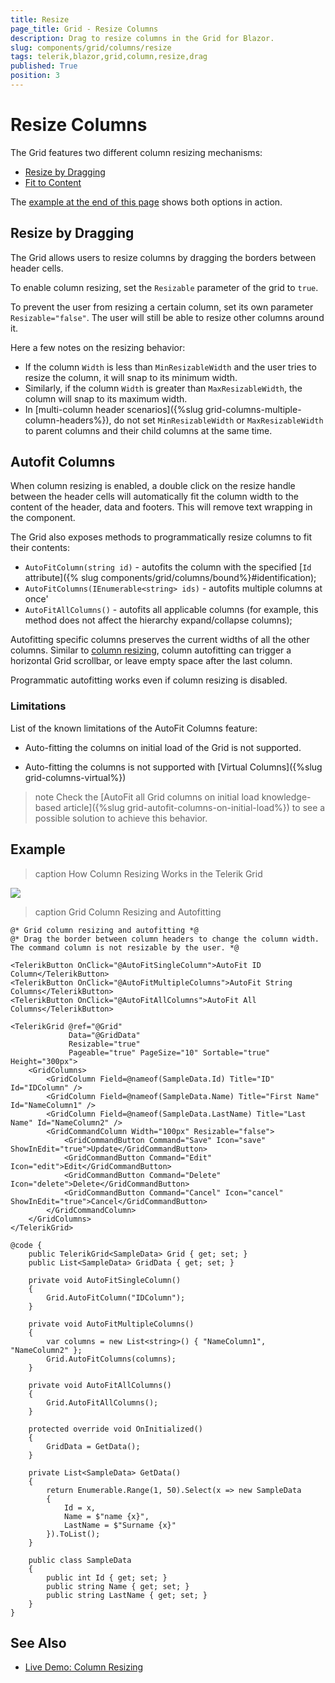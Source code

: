 ```yaml
---
title: Resize
page_title: Grid - Resize Columns
description: Drag to resize columns in the Grid for Blazor.
slug: components/grid/columns/resize
tags: telerik,blazor,grid,column,resize,drag
published: True
position: 3
---
```


# Resize Columns

The Grid features two different column resizing mechanisms:

* [Resize by Dragging](#resize-by-dragging)
* [Fit to Content](#autofit-columns)

The [example at the end of this page](#example) shows both options in action.

## Resize by Dragging

The Grid allows users to resize columns by dragging the borders between header cells.

To enable column resizing, set the `Resizable` parameter of the grid to `true`.

To prevent the user from resizing a certain column, set its own parameter `Resizable="false"`. The user will still be able to resize other columns around it.

Here a few notes on the resizing behavior:

* If the column `Width` is less than `MinResizableWidth` and the user tries to resize the column, it will snap to its minimum width.
* Similarly, if the column `Width` is greater than `MaxResizableWidth`, the column will snap to its maximum width.
* In [multi-column header scenarios]({%slug grid-columns-multiple-column-headers%}), do not set `MinResizableWidth` or `MaxResizableWidth` to parent columns and their child columns at the same time.

## Autofit Columns

When column resizing is enabled, a double click on the resize handle between the header cells will automatically fit the column width to the content of the header, data and footers. This will remove text wrapping in the component.

The Grid also exposes methods to programmatically resize columns to fit their contents:

* `AutoFitColumn(string id)` - autofits the column with the specified [`Id` attribute]({% slug components/grid/columns/bound%}#identification);
* `AutoFitColumns(IEnumerable<string> ids)` - autofits multiple columns at once'
* `AutoFitAllColumns()` - autofits all applicable columns (for example, this method does not affect the hierarchy expand/collapse columns);

Autofitting specific columns preserves the current widths of all the other columns. Similar to [column resizing](#resize-by-dragging), column autofitting can trigger a horizontal Grid scrollbar, or leave empty space after the last column.

Programmatic autofitting works even if column resizing is disabled.


### Limitations

List of the known limitations of the AutoFit Columns feature:

* Auto-fitting the columns on initial load of the Grid is not supported.

* Auto-fitting the columns is not supported with [Virtual Columns]({%slug grid-columns-virtual%})

>note Check the [AutoFit all Grid columns on initial load knowledge-based article]({%slug grid-autofit-columns-on-initial-load%}) to see a possible solution to achieve this behavior. 


## Example

>caption How Column Resizing Works in the Telerik Grid

![](images/column-resize-preview.gif)

>caption Grid Column Resizing and Autofitting

````CSHTML
@* Grid column resizing and autofitting *@
@* Drag the border between column headers to change the column width. The command column is not resizable by the user. *@

<TelerikButton OnClick="@AutoFitSingleColumn">AutoFit ID Column</TelerikButton>
<TelerikButton OnClick="@AutoFitMultipleColumns">AutoFit String Columns</TelerikButton>
<TelerikButton OnClick="@AutoFitAllColumns">AutoFit All Columns</TelerikButton>

<TelerikGrid @ref="@Grid"
             Data="@GridData"
             Resizable="true"
             Pageable="true" PageSize="10" Sortable="true" Height="300px">
    <GridColumns>
        <GridColumn Field=@nameof(SampleData.Id) Title="ID" Id="IDColumn" />
        <GridColumn Field=@nameof(SampleData.Name) Title="First Name" Id="NameColumn1" />
        <GridColumn Field=@nameof(SampleData.LastName) Title="Last Name" Id="NameColumn2" />
        <GridCommandColumn Width="100px" Resizable="false">
            <GridCommandButton Command="Save" Icon="save" ShowInEdit="true">Update</GridCommandButton>
            <GridCommandButton Command="Edit" Icon="edit">Edit</GridCommandButton>
            <GridCommandButton Command="Delete" Icon="delete">Delete</GridCommandButton>
            <GridCommandButton Command="Cancel" Icon="cancel" ShowInEdit="true">Cancel</GridCommandButton>
        </GridCommandColumn>
    </GridColumns>
</TelerikGrid>

@code {
    public TelerikGrid<SampleData> Grid { get; set; }
    public List<SampleData> GridData { get; set; }

    private void AutoFitSingleColumn()
    {
        Grid.AutoFitColumn("IDColumn");
    }

    private void AutoFitMultipleColumns()
    {
        var columns = new List<string>() { "NameColumn1", "NameColumn2" };
        Grid.AutoFitColumns(columns);
    }

    private void AutoFitAllColumns()
    {
        Grid.AutoFitAllColumns();
    }

    protected override void OnInitialized()
    {
        GridData = GetData();
    }

    private List<SampleData> GetData()
    {
        return Enumerable.Range(1, 50).Select(x => new SampleData
        {
            Id = x,
            Name = $"name {x}",
            LastName = $"Surname {x}"
        }).ToList();
    }

    public class SampleData
    {
        public int Id { get; set; }
        public string Name { get; set; }
        public string LastName { get; set; }
    }
}
````

## See Also

  * [Live Demo: Column Resizing](https://demos.telerik.com/blazor-ui/grid/column-resizing)

